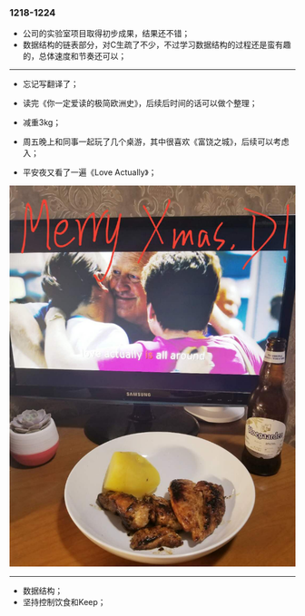 ### 1218-1224

- 公司的实验室项目取得初步成果，结果还不错；
- 数据结构的链表部分，对C生疏了不少，不过学习数据结构的过程还是蛮有趣的，总体速度和节奏还可以；

---

- 忘记写翻译了；


- 读完《你一定爱读的极简欧洲史》，后续后时间的话可以做个整理；
- 减重3kg；
- 周五晚上和同事一起玩了几个桌游，其中很喜欢《富饶之城》，后续可以考虑入；
- 平安夜又看了一遍《Love Actually》；

<img src="WechatIMG31.jpeg">

---


- 数据结构；
- 坚持控制饮食和Keep；